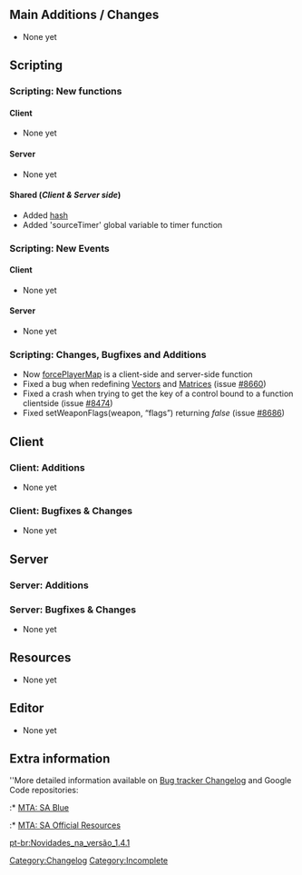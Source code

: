 Main Additions / Changes
------------------------

-   None yet

Scripting
---------

### Scripting: New functions

#### Client

-   None yet

#### Server

-   None yet

#### Shared (*Client & Server side*)

-   Added [hash](/docs/hash.md "wikilink")
-   Added 'sourceTimer' global variable to timer function

### Scripting: New Events

#### Client

-   None yet

#### Server

-   None yet

### Scripting: Changes, Bugfixes and Additions

-   Now [forcePlayerMap](/docs/forcePlayerMap.md "wikilink") is a client-side and server-side function
-   Fixed a bug when redefining [Vectors](/docs/Vector.md "wikilink") and [Matrices](/Matrix.md "wikilink") (issue [\#8660](http://bugs.multitheftauto.com/view.php?id=8660))
-   Fixed a crash when trying to get the key of a control bound to a function clientside (issue [\#8474](http://bugs.multitheftauto.com/view.php?id=8474))
-   Fixed setWeaponFlags(weapon, “flags”) returning *false* (issue [\#8686](http://bugs.multitheftauto.com/view.php?id=8686))

Client
------

### Client: Additions

-   None yet

### Client: Bugfixes & Changes

-   None yet

Server
------

### Server: Additions

### Server: Bugfixes & Changes

-   None yet

Resources
---------

-   None yet

Editor
------

-   None yet

Extra information
-----------------

''More detailed information available on [Bug tracker Changelog](https://bugs.multitheftauto.com/changelog_page.php) and Google Code repositories:

:\* [MTA: SA Blue](https://code.google.com/p/mtasa-blue/source/list)

:\* [MTA: SA Official Resources](https://code.google.com/p/mtasa-resources/source/list)

[pt-br:Novidades\_na\_versão\_1.4.1](/docs/pt-br:Novidades_na_versão_1.4.1.md "wikilink")

[Category:Changelog](/docs/Category:Changelog.md "wikilink") [Category:Incomplete](/Category:Incomplete.md "wikilink")
